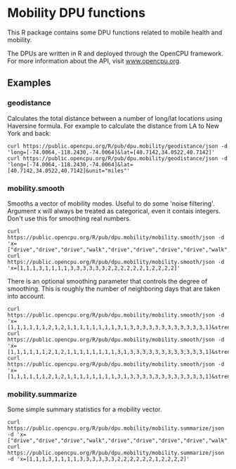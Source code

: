 # Mobility DPU functions

This R package contains some DPU functions related to mobile health and mobility.

The DPUs are written in R and deployed through the OpenCPU framework. For more information about the API, visit www.opencpu.org.

## Examples

### geodistance

Calculates the total distance between a number of long/lat locations using Haversine formula. For example to calculate the distance from LA to New York and back:

	curl https://public.opencpu.org/R/pub/dpu.mobility/geodistance/json -d 'long=[-74.0064,-118.2430,-74.0064]&lat=[40.7142,34.0522,40.7142]'
	curl https://public.opencpu.org/R/pub/dpu.mobility/geodistance/json -d 'long=[-74.0064,-118.2430,-74.0064]&lat=[40.7142,34.0522,40.7142]&unit="miles"'

### mobility.smooth

Smooths a vector of mobility modes. Useful to do some 'noise filtering'. Argument x will always be treated as categorical, even it contais integers. Don't use this for smoothing real numbers.

	curl https://public.opencpu.org/R/pub/dpu.mobility/mobility.smooth/json -d 'x=["drive","drive","drive","walk","drive","drive","drive","drive","walk","walk","walk","walk","walk","walk","sit","sit","sit","sit","sit","sit","drive","sit","sit","sit","sit"]'
	curl https://public.opencpu.org/R/pub/dpu.mobility/mobility.smooth/json -d 'x=[1,1,1,3,1,1,1,1,3,3,3,3,3,3,2,2,2,2,2,2,1,2,2,2,2]'
	
There is an optional smoothing parameter that controls the degree of smoothing. This is roughly the number of neighboring days that are taken into account.  

	curl https://public.opencpu.org/R/pub/dpu.mobility/mobility.smooth/json -d 'x=[1,1,1,1,1,1,2,1,2,1,1,1,1,1,1,1,1,3,1,3,3,3,3,3,3,3,3,3,3,3,3,1]&strength=5'
	curl https://public.opencpu.org/R/pub/dpu.mobility/mobility.smooth/json -d 'x=[1,1,1,1,1,1,2,1,2,1,1,1,1,1,1,1,1,3,1,3,3,3,3,3,3,3,3,3,3,3,3,1]&strength=3'
	curl https://public.opencpu.org/R/pub/dpu.mobility/mobility.smooth/json -d 'x=[1,1,1,1,1,1,2,1,2,1,1,1,1,1,1,1,1,3,1,3,3,3,3,3,3,3,3,3,3,3,3,1]&strength=10'			
	
### mobility.summarize

Some simple summary statistics for a mobility vector. 

	curl https://public.opencpu.org/R/pub/dpu.mobility/mobility.summarize/json -d 'x=["drive","drive","drive","walk","drive","drive","drive","drive","walk","walk","walk","walk","walk","walk","sit","sit","sit","sit","sit","sit","drive","sit","sit","sit","sit"]'
	curl https://public.opencpu.org/R/pub/dpu.mobility/mobility.summarize/json -d 'x=[1,1,1,3,1,1,1,1,3,3,3,3,3,3,2,2,2,2,2,2,1,2,2,2,2]'
